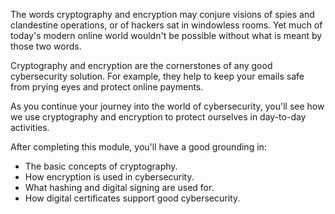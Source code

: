The words cryptography and encryption may conjure visions of spies and clandestine operations, or of hackers sat in windowless rooms. Yet much of today's modern online world wouldn't be possible without what is meant by those two words.

Cryptography and encryption are the cornerstones of any good cybersecurity solution. For example, they help to keep your emails safe from prying eyes and protect online payments.

As you continue your journey into the world of cybersecurity, you'll see how we use cryptography and encryption to protect ourselves in day-to-day activities.

After completing this module, you'll have a good grounding in:

- The basic concepts of cryptography.
- How encryption is used in cybersecurity.
- What hashing and digital signing are used for.
- How digital certificates support good cybersecurity.